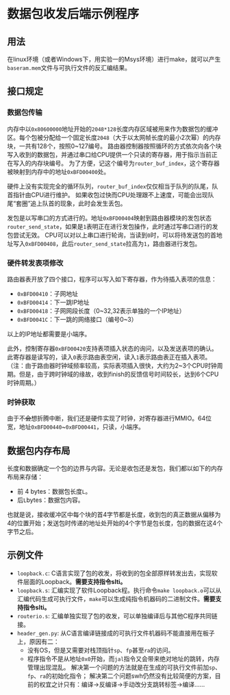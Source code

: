 # 数据包收发后端示例程序

## 用法

在linux环境（或者Windows下，用实验一的Msys环境）进行make，就可以产生`baseram.mem`文件与可执行文件的反汇编结果。

## 接口规定

### 数据包传输

内存中以`0x80600000`地址开始的`2048*128`长度内存区域被用来作为数据包的缓冲区。每个包被分配给一个固定长度`2048`（大于以太网帧长度的最小2次幂）的内存块，一共有128个，按照0~127编号。
路由器控制器按照循环的方式依次向各个块写入收到的数据包，并通过串口给CPU提供一个只读的寄存器，用于指示当前正在写入的内存块编号。
为了方便，记这个编号为`router_buf_index`，这个寄存器被映射到内存中的地址`0xBFD00400`处。

硬件上没有实现完全的循环队列，`router_buf_index`仅仅相当于队列的队尾，队首指针由CPU进行维护。
如果收包过快而CPU处理跟不上速度，可能会出现队尾“套圈”追上队首的现象，此时会发生丢包。

发包是以写串口的方式进行的。地址`0xBFD00404`映射到路由器模块的发包状态`router_send_state`，如果是`1`表明正在进行发包操作，此时通过写串口进行的发包尝试无效。
CPU可以对以上串口进行轮询，当读到`0`时，可以将待发送包的首地址写入`0xBFD00408`，此后`router_send_state`拉高为`1`，路由器进行发包。

### 硬件转发表项修改

路由器表开放了四个接口，程序可以写入如下寄存器，作为待插入表项的信息：

- `0xBFD00410`：子网地址
- `0xBFD00414`：下一跳IP地址
- `0xBFD00418`：子网网段长度（0~32,32表示单独的一个IP地址）
- `0xBFD0041C`：下一跳的网络接口（编号0~3）

以上的IP地址都需要是小端序。

此外，控制寄存器`0xBFD00420`支持表项插入状态的询问，以及发送表项的确认。此寄存器是读写的，读入`0`表示路由表空闲，读入`1`表示路由表正在插入表项。
（注：由于路由器时钟域频率较高，实际表项插入很快，大约为2~3个CPU时钟周期。但是，由于跨时钟域的缘故，收到finish的反馈信号时间较长，达到6个CPU时钟周期。）

### 时钟获取

由于不~~会~~想折腾中断，我们还是硬件实现了时钟，对寄存器进行MMIO。64位宽，地址`0xBFD00440`~`0xBFD00441`，只读，小端序。

## 数据包内存布局

长度和数据确定一个包的边界与内容。无论是收包还是发包，我们都以如下的内存布局来存储：

- 前 4 bytes：数据包长度`L`。
- 后`L`bytes：数据包内容。

也就是说，接收缓冲区中每个块的首4字节都是长度，收到包的真正数据从偏移为4的位置开始；发送包时传递的地址处开始的4个字节是包长度，包的数据在这4个字节之后。

## 示例文件

- `loopback.c`: C语言实现了包的收发，将收到的包全部原样转发出去，实现软件层面的Loopback。**需要支持指令slti。**
- `loopback.s`: 汇编实现了软件Loopback程。执行命令`make loopback.o`可以从汇编代码生成可执行文件，`make`可以生成纯指令机器码的二进制文件。**需要支持指令slti。**
- `routerio.s`: 汇编单独实现了包的收发，可以单独编译后与其他C程序共同链接。
- `header_gen.py`: 从C语言编译链接成的可执行文件机器码不能直接用在板子上，原因有二：
  - 没有OS，但是又需要对栈顶指针`sp`、`fp`甚至`ra`的访问。
  - 程序指令不是从地址`0x0`开始，而`jal`指令又会带来绝对地址的跳转，内存管理出现混乱。
  解决第一个问题的方法就是在生成的可执行文件前加`sp`、`fp`、`ra`的初始化指令；
  解决第二个问题swh仍然没有比较简便的方案，目前的权宜之计只有：编译->反编译->手动改分支跳转标签->编译……
